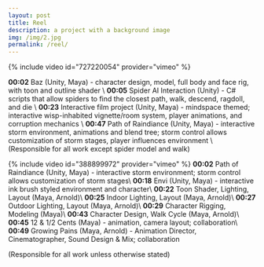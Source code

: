 ```yaml
---
layout: post
title: Reel
description: a project with a background image
img: /img/2.jpg
permalink: /reel/
---
```


{% include video id="727220054" provider="vimeo" %}

**00:02**  Baz (Unity, Maya) - character design, model, full body and face rig, with toon and outline shader \\
**00:05**   Spider AI Interaction (Unity) - C# scripts that allow spiders to find the closest path, walk, descend, ragdoll, and die \\
**00:23**   Interactive film project (Unity, Maya) - mindspace themed; interactive wisp-inhabited vignette/room system, player animations, and corruption mechanics \\
**00:47**   Path of Raindiance (Unity, Maya) - interactive storm environment, animations and blend tree; storm control allows customization of storm stages, player influences environment \\
(Responsible for all work except spider model and walk)

{% include video id="388899972" provider="vimeo" %}
**00:02**  Path of Raindiance (Unity, Maya) - interactive storm environment; storm control allows customization of storm stages\\
**00:18**   Envi (Unity, Maya)  - interactive  ink brush styled environment and character\\
**00:22**   Toon Shader, Lighting, Layout (Maya, Arnold)\\
**00:25**   Indoor Lighting, Layout (Maya, Arnold)\\
**00:27**   Outdoor Lighting, Layout (Maya, Arnold)\\
**00:29**   Character Rigging, Modeling (Maya)\\
**00:43**   Character Design, Walk Cycle (Maya, Arnold)\\
**00:45**   12 & 1/2 Cents (Maya) - animation, camera layout; collaboration\\
**00:49**   Growing Pains (Maya, Arnold) - Animation Director, Cinematographer, Sound Design & Mix; collaboration

(Responsible for all work unless otherwise stated)

